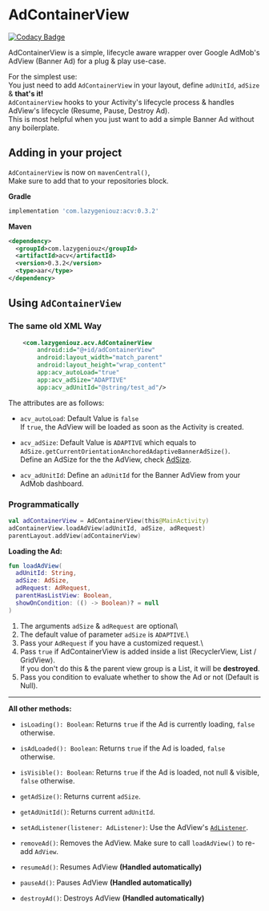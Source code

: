 # AdContainerView

[![Codacy Badge](https://api.codacy.com/project/badge/Grade/685458c0953f4dd0b84956383b491f29)](https://app.codacy.com/gh/ItzNotABug/AdContainerView?utm_source=github.com&utm_medium=referral&utm_content=ItzNotABug/AdContainerView&utm_campaign=Badge_Grade_Settings)

AdContainerView is a simple, lifecycle aware wrapper over Google AdMob's AdView (Banner Ad) for a plug & play use-case.

For the simplest use:\
You just need to add `AdContainerView` in your layout, define `adUnitId`, `adSize` & **that's it!**\
`AdContainerView` hooks to your Activity's lifecycle process & handles AdView's lifecycle (Resume, Pause, Destroy Ad).\
This is most helpful when you just want to add a simple Banner Ad without any boilerplate.

## Adding in your project
`AdContainerView` is now on `mavenCentral()`,\
Make sure to add that to your repositories block.

**Gradle**
```gradle
implementation 'com.lazygeniouz:acv:0.3.2'
```
**Maven**
```xml
<dependency>
  <groupId>com.lazygeniouz</groupId>
  <artifactId>acv</artifactId>
  <version>0.3.2</version>
  <type>aar</type>
</dependency>
```

## Using `AdContainerView`
### The same old XML Way
```xml
    <com.lazygeniouz.acv.AdContainerView
        android:id="@+id/adContainerView"
        android:layout_width="match_parent"
        android:layout_height="wrap_content"
        app:acv_autoLoad="true"
        app:acv_adSize="ADAPTIVE"
        app:acv_adUnitId="@string/test_ad"/>
```
The attributes are as follows:
*   `acv_autoLoad`: Default Value is `false`\
    If `true`, the AdView will be loaded as soon as the Activity is created.

*   `acv_adSize`: Default Value is `ADAPTIVE` which equals to `AdSize.getCurrentOrientationAnchoredAdaptiveBannerAdSize()`.\
    Define an AdSize for the the AdView, check [AdSize](https://developers.google.com/android/reference/com/google/android/gms/ads/AdSize#field-summary).

*   `acv_adUnitId`: Define an `adUnitId` for the Banner AdView from your AdMob dashboard.

### Programmatically
```kotlin
val adContainerView = AdContainerView(this@MainActivity)
adContainerView.loadAdView(adUnitId, adSize, adRequest)
parentLayout.addView(adContainerView)
```
**Loading the Ad:**
```kotlin
fun loadAdView(
  adUnitId: String,
  adSize: AdSize,
  adRequest: AdRequest,
  parentHasListView: Boolean,
  showOnCondition: (() -> Boolean)? = null
)
```
1. The arguments `adSize` & `adRequest` are optional\
2. The default value of parameter `adSize` is `ADAPTIVE`.\
3. Pass your `AdRequest` if you have a customized request.\
4. Pass `true` if AdContainerView is added inside a list (RecyclerView, List / GridView).\
   If you don't do this & the parent view group is a List, it will be **destroyed**.
6. Pass you condition to evaluate whether to show the Ad or not (Default is Null).

---
**All other methods:**

*   `isLoading(): Boolean`: Returns `true` if the Ad is currently loading, `false` otherwise.

*   `isAdLoaded(): Boolean`: Returns `true` if the Ad is loaded, `false` otherwise.

*   `isVisible(): Boolean`: Returns `true` if the Ad is loaded, not null & visible, `false` otherwise.

*   `getAdSize()`: Returns current `adSize`.

*   `getAdUnitId()`: Returns current `adUnitId`.

*   `setAdListener(listener: AdListener)`: Use the AdView's [`AdListener`](https://developers.google.com/android/reference/com/google/android/gms/ads/AdListener).

*   `removeAd()`: Removes the AdView. Make sure to call `loadAdView()` to re-add `AdView`.

*   `resumeAd()`: Resumes AdView **(Handled automatically)**

*   `pauseAd()`: Pauses AdView **(Handled automatically)**

*   `destroyAd()`: Destroys AdView **(Handled automatically)**
